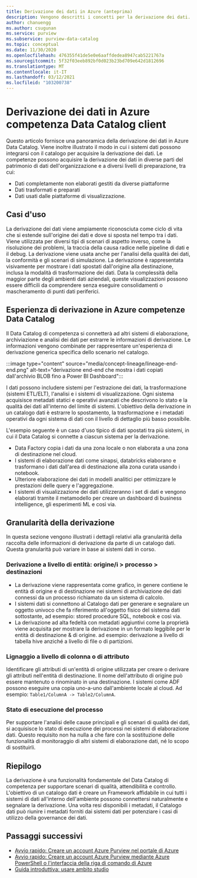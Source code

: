 ```yaml
---
title: Derivazione dei dati in Azure (anteprima)
description: Vengono descritti i concetti per la derivazione dei dati.
author: chanuengg
ms.author: csugunan
ms.service: purview
ms.subservice: purview-data-catalog
ms.topic: conceptual
ms.date: 11/30/2020
ms.openlocfilehash: 476355f41de5e0e6aaffdedea8947cab5221767a
ms.sourcegitcommit: 5f32f03eeb892bf0d023b23bd709e642d1812696
ms.translationtype: MT
ms.contentlocale: it-IT
ms.lasthandoff: 03/12/2021
ms.locfileid: "103200738"
---
```

# <a name="data-lineage-in-azure-purview-data-catalog-client"></a>Derivazione dei dati in Azure competenza Data Catalog client

Questo articolo fornisce una panoramica della derivazione dei dati in Azure Data Catalog. Viene inoltre illustrato il modo in cui i sistemi dati possono integrarsi con il catalogo per acquisire la derivazione dei dati. Le competenze possono acquisire la derivazione dei dati in diverse parti del patrimonio di dati dell'organizzazione e a diversi livelli di preparazione, tra cui:

- Dati completamente non elaborati gestiti da diverse piattaforme
- Dati trasformati e preparati
- Dati usati dalle piattaforme di visualizzazione.

## <a name="use-cases"></a>Casi d'uso

La derivazione dei dati viene ampiamente riconosciuta come ciclo di vita che si estende sull'origine dei dati e dove si sposta nel tempo tra i dati. Viene utilizzata per diversi tipi di scenari di aspetto inverso, come la risoluzione dei problemi, la traccia della causa radice nelle pipeline di dati e il debug. La derivazione viene usata anche per l'analisi della qualità dei dati, la conformità e gli scenari di simulazione. La derivazione è rappresentata visivamente per mostrare i dati spostati dall'origine alla destinazione, inclusa la modalità di trasformazione dei dati. Data la complessità della maggior parte degli ambienti dati aziendali, queste visualizzazioni possono essere difficili da comprendere senza eseguire consolidamenti o mascheramento di punti dati periferici.

## <a name="lineage-experience-in-azure-purview-data-catalog"></a>Esperienza di derivazione in Azure competenze Data Catalog

Il Data Catalog di competenza si connetterà ad altri sistemi di elaborazione, archiviazione e analisi dei dati per estrarre le informazioni di derivazione. Le informazioni vengono combinate per rappresentare un'esperienza di derivazione generica specifica dello scenario nel catalogo.

:::image type="content" source="media/concept-lineage/lineage-end-end.png" alt-text="derivazione end-end che mostra i dati copiati dall'archivio BLOB fino a Power BI Dashboard":::

I dati possono includere sistemi per l'estrazione dei dati, la trasformazione (sistemi ETL/ELT), l'analisi e i sistemi di visualizzazione. Ogni sistema acquisisce metadati statici e operativi avanzati che descrivono lo stato e la qualità dei dati all'interno del limite di sistemi. L'obiettivo della derivazione in un catalogo dati è estrarre lo spostamento, la trasformazione e i metadati operativi da ogni sistema di dati con il livello di dettaglio più basso possibile.

L'esempio seguente è un caso d'uso tipico di dati spostati tra più sistemi, in cui il Data Catalog si connette a ciascun sistema per la derivazione.

- Data Factory copia i dati da una zona locale o non elaborata a una zona di destinazione nel cloud. 
- I sistemi di elaborazione dati come sinapsi, databricks elaborano e trasformano i dati dall'area di destinazione alla zona curata usando i notebook.
- Ulteriore elaborazione dei dati in modelli analitici per ottimizzare le prestazioni delle query e l'aggregazione. 
- I sistemi di visualizzazione dei dati utilizzeranno i set di dati e vengono elaborati tramite il metamodello per creare un dashboard di business intelligence, gli esperimenti ML e così via.

## <a name="lineage-granularity"></a>Granularità della derivazione

In questa sezione vengono illustrati i dettagli relativi alla granularità della raccolta delle informazioni di derivazione da parte di un catalogo dati. Questa granularità può variare in base ai sistemi dati in corso.

### <a name="entity-level-lineage-sources--process--targets"></a>Derivazione a livello di entità: origine/i > processo > destinazioni 

- La derivazione viene rappresentata come grafico, in genere contiene le entità di origine e di destinazione nei sistemi di archiviazione dei dati connessi da un processo richiamato da un sistema di calcolo. 
- I sistemi dati si connettono al Catalogo dati per generare e segnalare un oggetto univoco che fa riferimento all'oggetto fisico del sistema dati sottostante, ad esempio: stored procedure SQL, notebook e così via.
- La derivazione ad alta fedeltà con metadati aggiuntivi come la proprietà viene acquisita per mostrare la derivazione in un formato leggibile per le entità di destinazione & di origine. ad esempio: derivazione a livello di tabella hive anziché a livello di file o di partizioni.

### <a name="column-or-attribute-level-lineage"></a>Lignaggio a livello di colonna o di attributo

Identificare gli attributi di un'entità di origine utilizzata per creare o derivare gli attributi nell'entità di destinazione. Il nome dell'attributo di origine può essere mantenuto o rinominato in una destinazione. I sistemi come ADF possono eseguire una copia uno-a-uno dall'ambiente locale al cloud. Ad esempio: `Table1/ColumnA -> Table2/ColumnA`.

### <a name="process-execution-status"></a>Stato di esecuzione del processo

Per supportare l'analisi delle cause principali e gli scenari di qualità dei dati, si acquisisce lo stato di esecuzione dei processi nei sistemi di elaborazione dati. Questo requisito non ha nulla a che fare con la sostituzione delle funzionalità di monitoraggio di altri sistemi di elaborazione dati, né lo scopo di sostituirli. 

## <a name="summary"></a>Riepilogo

La derivazione è una funzionalità fondamentale del Data Catalog di competenza per supportare scenari di qualità, attendibilità e controllo. L'obiettivo di un catalogo dati è creare un Framework affidabile in cui tutti i sistemi di dati all'interno dell'ambiente possono connettersi naturalmente e segnalare la derivazione. Una volta resi disponibili i metadati, il Catalogo dati può riunire i metadati forniti dai sistemi dati per potenziare i casi di utilizzo della governance dei dati.

## <a name="next-steps"></a>Passaggi successivi

* [Avvio rapido: Creare un account Azure Purview nel portale di Azure](create-catalog-portal.md)
* [Avvio rapido: Creare un account Azure Purview mediante Azure PowerShell o l'interfaccia della riga di comando di Azure](create-catalog-powershell.md)
* [Guida introduttiva: usare ambito studio](use-purview-studio.md)
